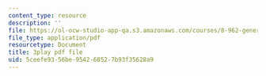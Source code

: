 ```yaml
---
content_type: resource
description: ''
file: https://ol-ocw-studio-app-qa.s3.amazonaws.com/courses/8-962-general-relativity-spring-2020/5ceefe9356be954268527b93f35628a9_gnWKpHUj11w.pdf
file_type: application/pdf
resourcetype: Document
title: 3play pdf file
uid: 5ceefe93-56be-9542-6852-7b93f35628a9
---
```


